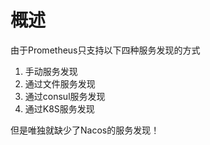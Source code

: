 # 概述
由于Prometheus只支持以下四种服务发现的方式
1. 手动服务发现
2. 通过文件服务发现
3. 通过consul服务发现
4. 通过K8S服务发现

但是唯独就缺少了Nacos的服务发现！

